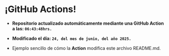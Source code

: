 # ¡GitHub Actions!
* **Repositorio actualizado automáticamente mediante una GitHub Action a las: `06:43:48hrs.`**
* **Modificado el día: `24, del mes de junio, del año 2025.`**

* Ejemplo sencillo de cómo la **Action** modifica este archivo README.md.
